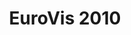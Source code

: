 ---
dateStart: 2010-07-09
dateEnd: 2010-07-11
title: "EuroVis 2010"
venue: "EuroVis 2010"
organizer:
credit:
city: Bordeaux
state:
country: France
pdfLink: 20100709-eurovis.pdf
venueImages:
---
